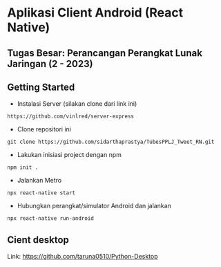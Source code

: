 # Aplikasi Client Android (React Native)

## Tugas Besar: Perancangan Perangkat Lunak Jaringan (2 - 2023)

## Getting Started

- Instalasi Server (silakan clone dari link ini)

```
https://github.com/vinlred/server-express
```

- Clone repositori ini

```
git clone https://github.com/sidarthaprastya/TubesPPLJ_Tweet_RN.git
```

- Lakukan inisiasi project dengan npm

```
npm init .
```

- Jalankan Metro

```
npx react-native start
```

- Hubungkan perangkat/simulator Android dan jalankan

```
npx react-native run-android
```

## Cient desktop

Link: https://github.com/taruna0510/Python-Desktop
